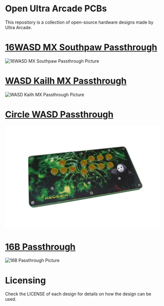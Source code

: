 # Open Ultra Arcade PCBs

This repository is a collection of open-source hardware designs made by Ultra Arcade.

# [16WASD MX Southpaw Passthrough](/16WASD%20MX%20Southpaw%20Passthrough)

![16WASD MX Southpaw Passthrough Picture](/16WASD%20MX%20Southpaw%20Passthrough/Assets/PCBPic2.png)

# [WASD Kailh MX Passthrough](/WASD%20Kailh%20MX%20Passthrough)

![WASD Kailh MX Passthrough Picture](/WASD%20Kailh%20MX%20Passthrough/Assets/PCBPic2.png)

# [Circle WASD Passthrough](/Cirle%20WASD%20Passthrough)

![Circle WASD Passthrough Picture](/Circle%20WASD%20Passthrough/Assets/PCBPic2.png)

# [16B Passthrough](/16B%%20Passthrough)

![16B Passthrough Picture](/16B%20Passthrough/Assets/PCBPic2.png)

# Licensing

Check the LICENSE of each design for details on how the design can be used.